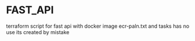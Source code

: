 # FAST_API
terraform script for fast api with docker image
ecr-paln.txt and tasks has no use its created by mistake 
